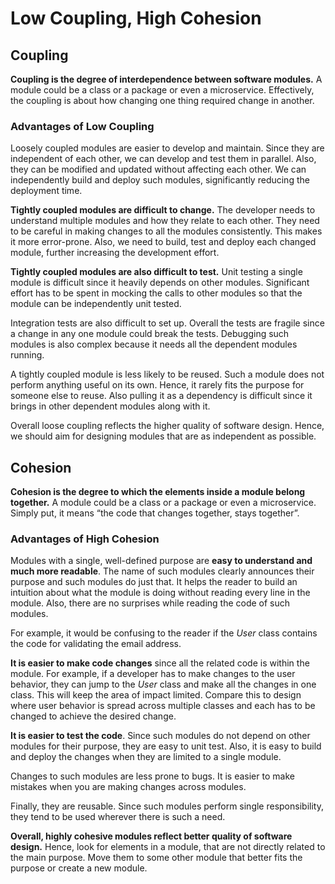# Low Coupling, High Cohesion


## Coupling
**Coupling is the degree of interdependence between software modules.** A module could be a class or a package or even a microservice. Effectively, the coupling is about how changing one thing required change in another.

### Advantages of Low Coupling
Loosely coupled modules are easier to develop and maintain. Since they are independent of each other, we can develop and test them in parallel. Also, they can be modified and updated without affecting each other. We can independently build and deploy such modules, significantly reducing the deployment time.

**Tightly coupled modules are difficult to change.** The developer needs to understand multiple modules and how they relate to each other. They need to be careful in making changes to all the modules consistently. This makes it more error-prone. Also, we need to build, test and deploy each changed module, further increasing the development effort.

**Tightly coupled modules are also difficult to test.** Unit testing a single module is difficult since it heavily depends on other modules. Significant effort has to be spent in mocking the calls to other modules so that the module can be independently unit tested.

Integration tests are also difficult to set up. Overall the tests are fragile since a change in any one module could break the tests. Debugging such modules is also complex because it needs all the dependent modules running.

A tightly coupled module is less likely to be reused. Such a module does not perform anything useful on its own. Hence, it rarely fits the purpose for someone else to reuse. Also pulling it as a dependency is difficult since it brings in other dependent modules along with it.

Overall loose coupling reflects the higher quality of software design. Hence, we should aim for designing modules that are as independent as possible.



## Cohesion
**Cohesion is the degree to which the elements inside a module belong together.** A module could be a class or a package or even a microservice. Simply put, it means “the code that changes together, stays together”.

### Advantages of High Cohesion
Modules with a single, well-defined purpose are **easy to understand and much more readable**. The name of such modules clearly announces their purpose and such modules do just that. It helps the reader to build an intuition about what the module is doing without reading every line in the module. Also, there are no surprises while reading the code of such modules.

For example, it would be confusing to the reader if the _User_ class contains the code for validating the email address.

**It is easier to make code changes** since all the related code is within the module. For example, if a developer has to make changes to the user behavior, they can jump to the _User_ class and make all the changes in one class. This will keep the area of impact limited. Compare this to design where user behavior is spread across multiple classes and each has to be changed to achieve the desired change.

**It is easier to test the code**. Since such modules do not depend on other modules for their purpose, they are easy to unit test. Also, it is easy to build and deploy the changes when they are limited to a single module.

Changes to such modules are less prone to bugs. It is easier to make mistakes when you are making changes across modules.

Finally, they are reusable. Since such modules perform single responsibility, they tend to be used wherever there is such a need.

**Overall, highly cohesive modules reflect better quality of software design.** Hence, look for elements in a module, that are not directly related to the main purpose. Move them to some other module that better fits the purpose or create a new module.